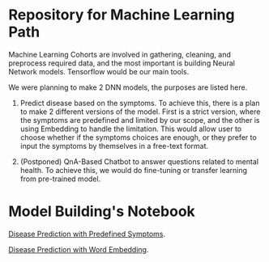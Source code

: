 # Repository for Machine Learning Path

Machine Learning Cohorts are involved in gathering, cleaning, and preprocess required data, and the most important is building Neural Network models. Tensorflow would be our main tools.

We were planning to make 2 DNN models, the purposes are listed here.

1. Predict disease based on the symptoms. To achieve this, there is a plan to make 2 different versions of the model. First is a strict version, where the symptoms are predefined and limited by our scope, and the other is using Embedding to handle the limitation. This would allow user to choose whether if the symptoms choices are enough, or they prefer to input the symptoms by themselves in a free-text format.

2. (Postponed) QnA-Based Chatbot to answer questions related to mental health. To achieve this, we would do fine-tuning or transfer learning from pre-trained model.

# Model Building's Notebook
[Disease Prediction with Predefined Symptoms](https://github.com/medixapp/medix-ml-model/tree/main/Predefined_Symptoms_Model).

[Disease Prediction with Word Embedding](https://github.com/medixapp/medix-ml-model/tree/main/Word_Embeddings_Model).
